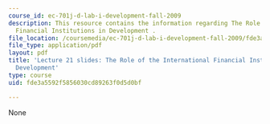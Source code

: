 ```yaml
---
course_id: ec-701j-d-lab-i-development-fall-2009
description: This resource contains the information regarding The Role of the International
  Financial Institutions in Development .
file_location: /coursemedia/ec-701j-d-lab-i-development-fall-2009/fde3a5592f5856030cd89263f0d5d0bf_MITEC_701JF09_lec21_rg.pdf
file_type: application/pdf
layout: pdf
title: 'Lecture 21 slides: The Role of the International Financial Institutions in
  Development'
type: course
uid: fde3a5592f5856030cd89263f0d5d0bf

---
```

None